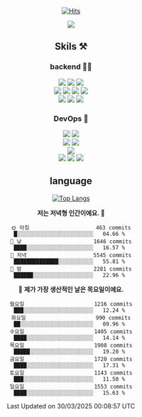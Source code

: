 <div align="center">

[![Hits](https://hits.seeyoufarm.com/api/count/incr/badge.svg?url=https%3A%2F%2Fgithub.com%2Fzxcv9203%2Fhit-counter&count_bg=%23FF7272&title_bg=%23324C2E&icon=codeigniter.svg&icon_color=%23DD5B5B&title=%EB%B0%A9%EB%AC%B8%EC%9E%90&edge_flat=false)](https://hits.seeyoufarm.com)

<a href="https://hhpluscertificateofcompletion.oopy.io/">
  <img src="https://static.spartacodingclub.kr/hanghae99/plus/completion/badge_black.svg" />
</a>

## Skils ⚒️

### backend 🧑‍💻
  
<img src="https://img.shields.io/badge/Java-FF6600?style=flat-square&logo=buymeacoffee&logoColor=white"/>
<img src="https://img.shields.io/badge/Go-0099FF?style=flat-square&logo=go&logoColor=white"/>
<img src="https://img.shields.io/badge/Kotlin-7F52FF?style=flat-square&logo=kotlin&logoColor=white"/>
  
  
<br />
  
<img src="https://img.shields.io/badge/Spring-339933?style=flat-square&logo=Spring&logoColor=white"/>
<img src="https://img.shields.io/badge/Spring Boot-339933?style=flat-square&logo=Spring Boot&logoColor=white"/>
<img src="https://img.shields.io/badge/Spring Security-339933?style=flat-square&logo=Spring Security&logoColor=white"/>
  
<img src="https://img.shields.io/badge/Spring Data JPA-339933?style=flat-square&logo=Hibernate&logoColor=white"/>

<br />
  
  <img src="https://img.shields.io/badge/mysql-0099FF?style=flat-square&logo=mysql&logoColor=white"/>
  <img src="https://img.shields.io/badge/mariadb-0099FF?style=flat-square&logo=mariadb&logoColor=white"/>
  <img src="https://img.shields.io/badge/mongoDB-47A248?style=flat-square&logo=mongodb&logoColor=white"/>
  
  
### DevOps 🚀
  
  <img src="https://img.shields.io/badge/docker-2496ED?style=flat-square&logo=docker&logoColor=white"/>
  <img src="https://img.shields.io/badge/kubernetes-326CE5?style=flat-square&logo=kubernetes&logoColor=white"/>
  
  <br />
  
  <img src="https://img.shields.io/badge/Github Actions-2088FF?style=flat-square&logo=githubactions&logoColor=white"/>
  <img src="https://img.shields.io/badge/Jenkins-D24939?style=flat-square&logo=jenkins&logoColor=white"/>
  
  
  <br />
  <img src="https://img.shields.io/badge/terraform-7B42BC?style=flat-square&logo=terraform&logoColor=white"/>
  
  <br />
  <img src="https://img.shields.io/badge/Amazon AWS-232F3E?style=flat-square&logo=Amazon AWS&logoColor=white"/>

  <img src="https://img.shields.io/badge/GCP-4285F4?style=flat-square&logo=googlecloud&logoColor=white"/>
  <img src="https://img.shields.io/badge/NCP-03C75A?style=flat-square&logo=naver&logoColor=white"/>
  
  
## language

[![Top Langs](https://github-readme-stats.vercel.app/api/top-langs/?username=zxcv9203&hide=html&exclude_repo=zxcv9203.github.io,golB&theme=grate-gatsby)](https://github.com/zxcv9203/github-readme-stats)
  
<!--START_SECTION:waka-->
**저는 저녁형 인간이에요. 🦉** 

```text
🌞 아침                     463 commits         █░░░░░░░░░░░░░░░░░░░░░░░░   04.66 % 
🌆 낮　                     1646 commits        ████░░░░░░░░░░░░░░░░░░░░░   16.57 % 
🌃 저녁                     5545 commits        ██████████████░░░░░░░░░░░   55.81 % 
🌙 밤　                     2281 commits        ██████░░░░░░░░░░░░░░░░░░░   22.96 % 
```
📅 **제가 가장 생산적인 날은 목요일이에요.** 

```text
월요일                      1216 commits        ███░░░░░░░░░░░░░░░░░░░░░░   12.24 % 
화요일                      990 commits         ██░░░░░░░░░░░░░░░░░░░░░░░   09.96 % 
수요일                      1405 commits        ████░░░░░░░░░░░░░░░░░░░░░   14.14 % 
목요일                      1908 commits        █████░░░░░░░░░░░░░░░░░░░░   19.20 % 
금요일                      1720 commits        ████░░░░░░░░░░░░░░░░░░░░░   17.31 % 
토요일                      1143 commits        ███░░░░░░░░░░░░░░░░░░░░░░   11.50 % 
일요일                      1553 commits        ████░░░░░░░░░░░░░░░░░░░░░   15.63 % 
```



 Last Updated on 30/03/2025 00:08:57 UTC
<!--END_SECTION:waka-->
  
</div>

